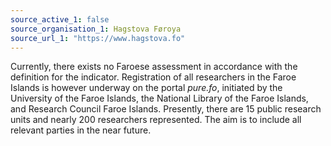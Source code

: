 ```yaml
---
source_active_1: false
source_organisation_1: Hagstova Føroya
source_url_1: "https://www.hagstova.fo"
---
```

Currently, there exists no Faroese assessment in accordance with the definition for the indicator. Registration of all researchers in the Faroe Islands is however underway on the portal <i>pure.fo</i>, initiated by the University of the Faroe Islands, the National Library of the Faroe Islands, and Research Council Faroe Islands. Presently, there are 15 public research units and nearly 200 researchers represented. The aim is to include all relevant parties in the near future.
